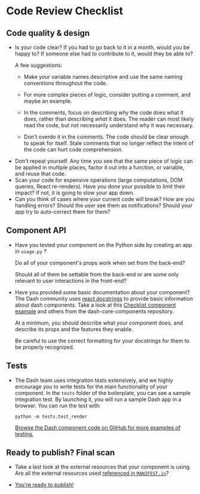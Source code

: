 # Code Review Checklist

## Code quality & design

- Is your code clear? If you had to go back to it in a month, would you be happy
  to? If someone else had to contribute to it, would they be able to?

  A few suggestions:

  - Make your variable names descriptive and use the same naming conventions
    throughout the code.

  - For more complex pieces of logic, consider putting a comment, and maybe an
    example.

  - In the comments, focus on describing _why_ the code does what it does,
    rather than describing _what_ it does. The reader can most likely read the
    code, but not necessarily understand why it was necessary.

  - Don't overdo it in the comments. The code should be clear enough to speak
    for itself. Stale comments that no longer reflect the intent of the code can
    hurt code comprehension.

* Don't repeat yourself. Any time you see that the same piece of logic can be
  applied in multiple places, factor it out into a function, or variable, and
  reuse that code.
* Scan your code for expensive operations (large computations, DOM queries,
  React re-renders). Have you done your possible to limit their impact? If not,
  it is going to slow your app down.
* Can you think of cases where your current code will break? How are you
  handling errors? Should the user see them as notifications? Should your app
  try to auto-correct them for them?

## Component API

- Have you tested your component on the Python side by creating an app in
  `usage.py` ?

  Do all of your component's props work when set from the back-end?

  Should all of them be settable from the back-end or are some only relevant to
  user interactions in the front-end?

- Have you provided some basic documentation about your component? The Dash
  community uses
  [react docstrings](https://github.com/plotly/dash-docs/blob/master/tutorial/plugins.py#L45)
  to provide basic information about dash components. Take a look at this
  [Checklist component example](https://github.com/plotly/dash-core-components/blob/master/src/components/Checklist.react.js)
  and others from the dash-core-components repository.

  At a minimum, you should describe what your component does, and describe its
  props and the features they enable.

  Be careful to use the correct formatting for your docstrings for them to be
  properly recognized.

## Tests

- The Dash team uses integration tests extensively, and we highly encourage you
  to write tests for the main functionality of your component. In the `tests`
  folder of the boilerplate, you can see a sample integration test. By launching
  it, you will run a sample Dash app in a browser. You can run the test with:
  ```
  python -m tests.test_render
  ```
  [Browse the Dash component code on GitHub for more examples of testing.](https://github.com/plotly/dash-core-components)

## Ready to publish? Final scan

- Take a last look at the external resources that your component is using. Are
  all the external resources used
  [referenced in `MANIFEST.in`](https://github.com/plotly/dash-docs/blob/0b2fd8f892db720a7f3dc1c404b4cff464b5f8d4/tutorial/plugins.py#L55)?

- [You're ready to publish!](https://github.com/plotly/dash-component-boilerplate/blob/master/%7B%7Bcookiecutter.project_shortname%7D%7D/README.md#create-a-production-build-and-publish)

